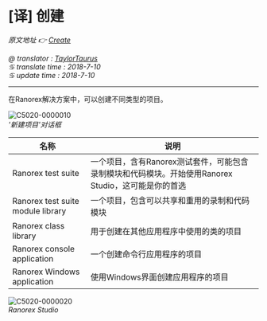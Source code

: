 # [译] 创建

*原文地址 👉 [Create][0]*

*@ translator : [TaylorTaurus](https://github.com/taylortaurus)*    
*♋ translate time : 2018-7-10*    
*♋ update time : 2018-7-10*  

---  

在Ranorex解决方案中，可以创建不同类型的项目。

![C5020-0000010](https://gitee.com/taylortaurus/RX_UserGuide_GitBook_Picbed/raw/master/RanorexStudioExpert/C5020-0000010.png)  
*'新建项目'对话框*  

|名称|说明|
|--|--|
|Ranorex test suite|一个项目，含有Ranorex测试套件，可能包含录制模块和代码模块。开始使用Ranorex Studio，这可能是你的首选|
|Ranorex test suite module library|一个项目，包含可以共享和重用的录制和代码模块|
|Ranorex class library|用于创建在其他应用程序中使用的类的项目|
|Ranorex console application|一个创建命令行应用程序的项目|
|Ranorex Windows application|使用Windows界面创建应用程序的项目|

![C5020-0000020](https://gitee.com/taylortaurus/RX_UserGuide_GitBook_Picbed/raw/master/RanorexStudioExpert/C5020-0000020.png)  
*Ranorex Studio*

[0]: https://www.ranorex.com/help/latest/ranorex-studio-expert/ranorex-studio-ide/create/
